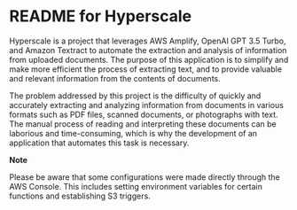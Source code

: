 # README for Hyperscale

Hyperscale is a project that leverages AWS Amplify, OpenAI GPT 3.5 Turbo, and Amazon Textract to automate the extraction and analysis of information from uploaded documents. The purpose of this application is to simplify and make more efficient the process of extracting text, and to provide valuable and relevant information from the contents of documents.

The problem addressed by this project is the difficulty of quickly and accurately extracting and analyzing information from documents in various formats such as PDF files, scanned documents, or photographs with text. The manual process of reading and interpreting these documents can be laborious and time-consuming, which is why the development of an application that automates this task is necessary.

**Note**

Please be aware that some configurations were made directly through the AWS Console. This includes setting environment variables for certain functions and establishing S3 triggers.
